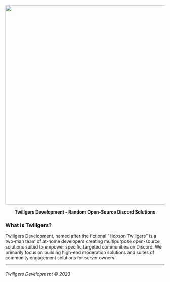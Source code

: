 <div>
  <p align="center">
      <img src="https://i.imgur.com/VHCh3VQ.png" width="630"/>
  <p align="center">
    <b> Twillgers Development - Random Open-Source Discord Solutions </b>
  </p>
</div>

### What is Twillgers?

Twillgers Development, named after the fictional "Hobson Twillgers" is a two-man
team of at-home developers creating multipurpose open-source solutions suited to empower
specific targeted communities on Discord. We primarily focus on building high-end
moderation solutions and suites of community engagement solutions for server
owners.

---

###### Twillgers Development © 2023
